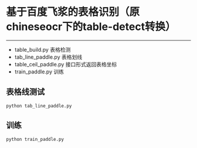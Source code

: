 # 基于百度飞浆的表格识别（原chineseocr下的table-detect转换）
***
* table_build.py        表格检测
* tab_line_paddle.py    表格划线
* table_ceil_paddle.py  接口形式返回表格坐标
* train_paddle.py       训练


## 表格线测试
``python tab_line_paddle.py``

## 训练
``python train_paddle.py``

